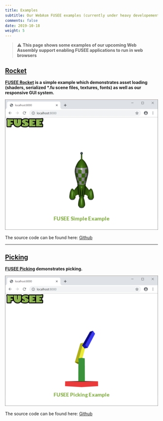 ```yaml
---
title: Examples
subtitle: Our WebAsm FUSEE examples (currently under heavy developement)
comments: false
date: 2019-10-18
weight: 5
---
```

  > ⚠️ **This page shows some examples of our upcoming Web Assembly support enabling FUSEE applications to run in web browsers**  

## [Rocket](rocket/index.html)
__[FUSEE Rocket](rocket/index.html) is a simple example which demonstrates asset loading (shaders, serialized *.fu scene files, textures, fonts) as well as our responsive GUI system.__


![Rocket example image](images/simple_img.png)


The source code can be found here: [Github](https://github.com/FUSEEProjectTeam/Fusee/tree/develop_wasm/Examples/Complete/Simple/WebAsm)

---

## [Picking](picking/index.html)
**[FUSEE Picking](picking/index.html) demonstrates picking.**


![Rocket picking image](images/picking_img.png)


The source code can be found here: [Github](https://github.com/FUSEEProjectTeam/Fusee/tree/develop_wasm/Examples/Complete/Picking/WebAsm)